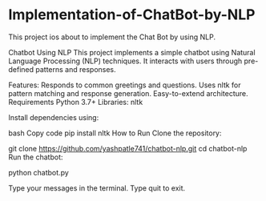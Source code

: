 # Implementation-of-ChatBot-by-NLP

<p>This project ios about to implement the Chat Bot by using NLP.</p>

Chatbot Using NLP
This project implements a simple chatbot using Natural Language Processing (NLP) techniques. It interacts with users through pre-defined patterns and responses.

Features:
Responds to common greetings and questions.
Uses nltk for pattern matching and response generation.
Easy-to-extend architecture.
Requirements
Python 3.7+
Libraries:
nltk

Install dependencies using:

bash
Copy code
pip install nltk
How to Run
Clone the repository:

git clone https://github.com/yashpatle741/chatbot-nlp.git
cd chatbot-nlp
Run the chatbot:

python chatbot.py

Type your messages in the terminal. Type quit to exit.
